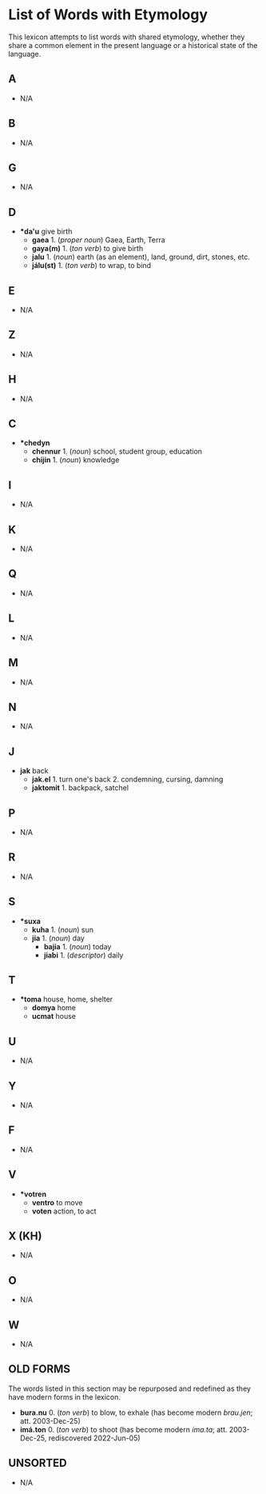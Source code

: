 # List of Words with Etymology

This lexicon attempts to list words with shared etymology, whether they share a common element in the present language or a historical state of the language.

## A

+ N/A

## B

+ N/A

## G

+ N/A

## D

+ **\*da'u** give birth
  + **gaea** 1. (_proper noun_) Gaea, Earth, Terra
  + **gaya(m)** 1. (_ton verb_) to give birth
  + **jalu** 1. (_noun_) earth (as an element), land, ground, dirt, stones, etc.
  + **jálu(st)** 1. (_ton verb_) to wrap, to bind

## E

+ N/A

## Z

+ N/A

## H

+ N/A

## C

+ **\*chedyn**
  + **chennur** 1. (_noun_) school, student group, education
  + **chijin** 1. (_noun_) knowledge

## I

+ N/A

## K

+ N/A

## Q

+ N/A

## L

+ N/A

## M

+ N/A

## N

+ N/A

## J

+ **jak** back
  + **jak.el** 1. turn one's back 2. condemning, cursing, damning
  + **jaktomit** 1. backpack, satchel

## P

+ N/A

## R

+ N/A

## S

+ **\*suxa**
  + **kuha** 1. (_noun_) sun
  + **jia** 1. (_noun_) day
    + **bajia** 1. (_noun_) today
    + **jiabi** 1. (_descriptor_) daily

## T

+ **\*toma** house, home, shelter
  + **domya** home
  + **ucmat** house

## U

+ N/A

## Y

+ N/A

## F

+ N/A

## V

+ **\*votren**
  + **ventro** to move
  + **voten** action, to act

## X (KH)

+ N/A

## O

+ N/A

## W

+ N/A

## OLD FORMS

The words listed in this section may be repurposed and redefined as they have modern forms in the lexicon.

+ **bura.nu** 0. (_ton verb_) to blow, to exhale (has become modern _brau.jen_; att. 2003-Dec-25)
+ **imá.ton** 0. (_ton verb_) to shoot (has become modern _íma.ta_; att. 2003-Dec-25, rediscovered 2022-Jun-05)

## UNSORTED

+ N/A
